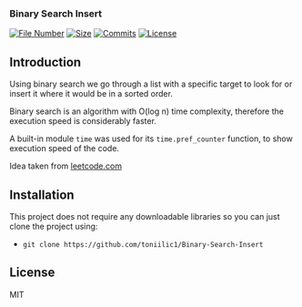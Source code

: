 ### Binary Search Insert

[![File Number](https://img.shields.io/github/directory-file-count/toniilic1/inary-Search-Insert "File Number")](https://github.com/toniilic1/Binary-Search-Insert)
[![Size](https://img.shields.io/github/repo-size/toniilic1/Binary-Search-Insert)](https://github.com/toniilic1/Binary-Search-Insert)
[![Commits](https://img.shields.io/github/commit-activity/m/toniilic1/Binary-Search-Insert)](https://github.com/toniilic1/Binary-Search-Insert/graphs/commit-activity)
[![License](https://img.shields.io/github/license/toniilic1/Binary-Search-Insert "License")](https://github.com/toniilic1/Binary-Search-Insert/blob/master/LICENSE.txt "License")

## Introduction
Using binary search we go through a list with a specific target to look for or insert it where it would be in a sorted order.

Binary search is an algorithm with O(log n) time complexity, therefore the execution speed is considerably faster.

A built-in module ```time``` was used for its ```time.pref_counter``` function, to show execution speed of the code.

Idea taken from [leetcode.com](https://leetcode.com/problems/search-insert-position/)

## Installation
This project does not require any downloadable libraries so you can just clone the project using:
- ```git clone https://github.com/toniilic1/Binary-Search-Insert```

## License

MIT
